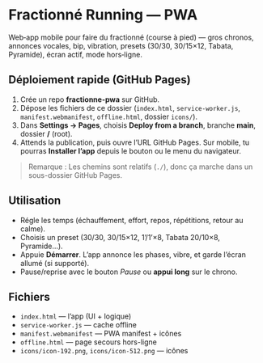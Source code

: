 # Fractionné Running — PWA

Web‑app mobile pour faire du fractionné (course à pied) — gros chronos, annonces vocales, bip, vibration, presets (30/30, 30/15×12, Tabata, Pyramide), écran actif, mode hors‑ligne.

## Déploiement rapide (GitHub Pages)

1. Crée un repo **fractionne-pwa** sur GitHub.
2. Dépose les fichiers de ce dossier (`index.html`, `service-worker.js`, `manifest.webmanifest`, `offline.html`, dossier `icons/`).
3. Dans **Settings → Pages**, choisis **Deploy from a branch**, branche **main**, dossier **/** (root).
4. Attends la publication, puis ouvre l’URL GitHub Pages. Sur mobile, tu pourras **Installer l’app** depuis le bouton ou le menu du navigateur.

> Remarque : Les chemins sont relatifs (`./`), donc ça marche dans un sous-dossier GitHub Pages.

## Utilisation

- Régle les temps (échauffement, effort, repos, répétitions, retour au calme).
- Choisis un preset (30/30, 30/15×12, 1’/1’×8, Tabata 20/10×8, Pyramide…).
- Appuie **Démarrer**. L’app annonce les phases, vibre, et garde l’écran allumé (si supporté).
- Pause/reprise avec le bouton *Pause* ou **appui long** sur le chrono.

## Fichiers

- `index.html` — l’app (UI + logique)
- `service-worker.js` — cache offline
- `manifest.webmanifest` — PWA manifest + icônes
- `offline.html` — page secours hors-ligne
- `icons/icon-192.png`, `icons/icon-512.png` — icônes
